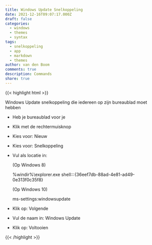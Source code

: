 ```yaml
---
title: Windows Update Snelkoppeling
date: 2021-12-16T09:07:17.000Z
draft: false
categories:
  - windows
  - themes
  - syntax
tags:
  - snelkoppeling
  - app
  - markdown
  - themes
author: van den Boom
comments: true
description: Commands
share: true
---
```

{{< highlight html >}}

Windows Update snelkoppeling die iedereen op zijn bureaublad moet hebben

* Heb je bureaublad voor je
* Klik met de rechtermuisknop
* Kies voor: Nieuw
* Kies voor: Snelkoppeling
* Vul als locatie in:

  (Op Windows 8)

  %windir%\explorer.exe shell:::{36eef7db-88ad-4e81-ad49-0e313f0c35f8} 

  (Op Windows 10)

  ms-settings:windowsupdate


* Klik op: Volgende
* Vul de naam in: Windows Update
* Klik op: Voltooien

{{< /highlight >}}